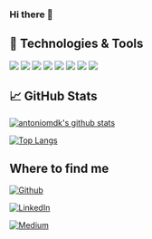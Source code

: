 ### Hi there 👋

## 🔧 Technologies & Tools
![](https://img.shields.io/badge/OS-OSX-informational?style=flat&logo=apple&logoColor=white&color=2bbc8a)
![](https://img.shields.io/badge/Code-Python-informational?style=flat&logo=python&logoColor=white&color=2bbc8a)
![](https://img.shields.io/badge/Code-JavaScript-informational?style=flat&logo=javascript&logoColor=white&color=2bbc8a)
![](https://img.shields.io/badge/Code-Scala-informational?style=flat&logo=scala&logoColor=white&color=2bbc8a)
![](https://img.shields.io/badge/Code-React-informational?style=flat&logo=react&logoColor=white&color=2bbc8a)
![](https://img.shields.io/badge/Shell-ZSH-informational?style=flat&logo=gnu-bash&logoColor=white&color=2bbc8a)
![](https://img.shields.io/badge/Tools-Docker-informational?style=flat&logo=docker&logoColor=white&color=2bbc8a)
![](https://img.shields.io/badge/Tools-NeoVim-informational?style=flat&logo=neovim&logoColor=white&color=2bbc8a)

## &#x1f4c8; GitHub Stats

[![antoniomdk's github stats](https://github-readme-stats.vercel.app/api?username=antoniomdk&show_icons=true&theme=vue&count_private=true)](https://github.com/anuraghazra/github-readme-stats)

[![Top Langs](https://github-readme-stats.vercel.app/api/top-langs/?username=antoniomdk&layout=compact&hide=html,makefile,jupyter%20notebook&theme=vue)](https://github.com/anuraghazra/github-readme-stats)


## Where to find me
<p>
  <a href="https://github.com/antoniomdk" target="_blank"><img alt="Github" src="https://img.shields.io/badge/GitHub-%2312100E.svg?&style=for-the-badge&logo=Github&logoColor=white" /></a>
  
  <a href="https://www.linkedin.com/in/antonio-molner/" target="_blank"><img alt="LinkedIn" src="https://img.shields.io/badge/linkedin-%230077B5.svg?&style=for-the-badge&logo=linkedin&logoColor=white" /></a>
  
  <a href="https://medium.com/@antoniomdk1" target="_blank"><img alt="Medium" src="https://img.shields.io/badge/medium-%2312100E.svg?&style=for-the-badge&logo=medium&logoColor=white" /></a>
</p>
